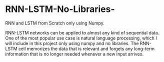 # RNN-LSTM-No-Libraries-
RNN and LSTM from Scratch only using Numpy.

RNN-LSTM networks can be applied to almost any kind of sequential data. One of the most popular use case is natural language processing, which I will include in this project only using numpy and no libraries.
The RNN-LSTM cell memorizes the data that is relevant and forgets any long-term information that is no longer needed whenever a new input arrives. 

